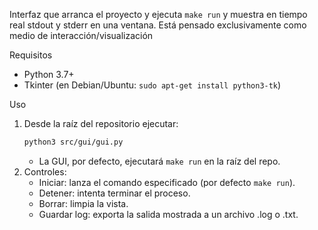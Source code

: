 
Interfaz que arranca el proyecto y ejecuta `make run` y muestra en tiempo real stdout y stderr en una ventana. Está pensado exclusivamente como medio de interacción/visualización

Requisitos
- Python 3.7+
- Tkinter (en Debian/Ubuntu: `sudo apt-get install python3-tk`)

Uso
1. Desde la raíz del repositorio ejecutar:
   ```bash
   python3 src/gui/gui.py
   ```
   - La GUI, por defecto, ejecutará `make run` en la raíz del repo.
2. Controles:
   - Iniciar: lanza el comando especificado (por defecto `make run`).
   - Detener: intenta terminar el proceso.
   - Borrar: limpia la vista.
   - Guardar log: exporta la salida mostrada a un archivo .log o .txt.
